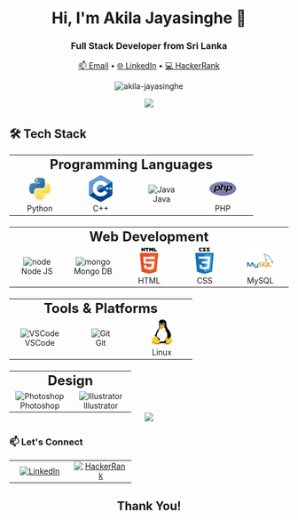 <h1 align="center">Hi, I'm Akila Jayasinghe 👋</h1>
<h3 align="center">Full Stack Developer from Sri Lanka</h3>

<p align="center">
  <a href="mailto:akilajayasingheofficial@gmail.com">📫 Email</a> •
  <a href="https://www.linkedin.com/in/akila-jayasinghe-2889a5345/">🌐 LinkedIn</a> •
  <a href="https://www.hackerrank.com/akilajayasinghe1">💻 HackerRank</a>
</p>

<p align="center">
  <img src="https://komarev.com/ghpvc/?username=akila-jayasinghe&label=Profile%20views&color=0e75b6&style=flat" alt="akila-jayasinghe" />
</p>

<div align="center">
  <img src="https://user-images.githubusercontent.com/73097560/115834477-dbab4500-a447-11eb-908a-139a6edaec5c.gif">
  <!--
  <img align="center" width="50%" src="https://i.pinimg.com/originals/81/17/8b/81178b47a8598f0c81c4799f2cdd4057.gif">
  <img src="https://user-images.githubusercontent.com/73097560/115834477-dbab4500-a447-11eb-908a-139a6edaec5c.gif">
  -->
</div>

## 🛠️ Tech Stack
<div align="center">
  <div style="display: flex; justify-content: center; flex-wrap: wrap; gap: 20px; margin-bottom: 20px;">
    <table style="display: inline-block; margin: 0;">
      <tr>
        <td colspan="4" align="center">
          <font size="5"><b>Programming Languages</b></font>
        </td>
      </tr>
      <tr>
        <td align="center" width="96">
          <img src="https://raw.githubusercontent.com/devicons/devicon/master/icons/python/python-original.svg" width="48" height="48" alt="Python" />
          <br>Python
        </td>
        <td align="center" width="96">
          <img src="https://raw.githubusercontent.com/devicons/devicon/master/icons/cplusplus/cplusplus-original.svg" width="48" height="48" alt="C++" />
          <br>C++
        </td>
        <td align="center" width="96">
          <img src="https://github.com/rahuldkjain/github-profile-readme-generator/blob/master/src/images/icons/ProgrammingLanguages/java.svg" width="48" height="48" alt="Java" />
          <br>Java
        </td>
        <td align="center" width="96">
          <img src="https://raw.githubusercontent.com/devicons/devicon/master/icons/php/php-original.svg" width="48" height="48" alt="PHP" />
          <br>PHP
        </td>
      </tr>
    </table>
    <table style="display: inline-block; margin: 0;">
      <tr>
        <td colspan="5" align="center">
          <font size="5"><b>Web Development</b></font>
        </td>
      </tr>
      <tr>
        <td align="center" width="96">
          <img src="https://github.com/rahuldkjain/github-profile-readme-generator/blob/master/src/images/icons/BackendDevelopment/nodejs.svg" width="48" height="48" alt="node" />
          <br>Node JS
        </td>
        <td align="center" width="96">
          <img src="https://github.com/rahuldkjain/github-profile-readme-generator/blob/master/src/images/icons/Database/mongodb.svg" width="48" height="48" alt="mongo" />
          <br>Mongo DB
        </td>
        <td align="center" width="96">
          <img src="https://raw.githubusercontent.com/devicons/devicon/master/icons/html5/html5-original-wordmark.svg" width="48" height="48" alt="HTML" />
          <br>HTML
        </td>
        <td align="center" width="96">
          <img src="https://raw.githubusercontent.com/devicons/devicon/master/icons/css3/css3-original-wordmark.svg" width="48" height="48" alt="CSS" />
          <br>CSS
        </td>
        <td align="center" width="96">
          <img src="https://raw.githubusercontent.com/devicons/devicon/master/icons/mysql/mysql-original-wordmark.svg" width="48" height="48" alt="MySQL" />
          <br>MySQL
        </td>
      </tr>
    </table>
  </div>

  <div style="display: flex; justify-content: center; flex-wrap: wrap; gap: 20px;">
    <table style="display: inline-block; margin: 0;">
      <tr>
        <td colspan="3" align="center">
          <font size="5"><b>Tools & Platforms</b></font>
        </td>
      </tr>
      <tr>
        <td align="center" width="96">
          <img src="https://upload.wikimedia.org/wikipedia/commons/9/9a/Visual_Studio_Code_1.35_icon.svg" width="48" height="48" alt="VSCode" />
          <br>VSCode
        </td>
        <td align="center" width="96">
          <img src="https://upload.wikimedia.org/wikipedia/commons/thumb/3/3f/Git_icon.svg/1200px-Git_icon.svg.png" width="48" height="48" alt="Git" />
          <br>Git
        </td>
        <td align="center" width="96">
          <img src="https://raw.githubusercontent.com/devicons/devicon/master/icons/linux/linux-original.svg" width="48" height="48" alt="Linux" />
          <br>Linux
        </td>
      </tr>
    </table>
    <table style="display: inline-block; margin: 0;">
      <tr>
        <td colspan="2" align="center">
          <font size="5"><b>Design</b></font>
        </td>
      </tr>
      <tr>
        <td align="center" width="96">
          <img src="https://www.adobe.com/cc-shared/assets/img/product-icons/svg/photoshop-64.svg" width="48" height="48" alt="Photoshop" />
          <br>Photoshop
        </td>
        <td align="center" width="96">
          <img src="https://www.vectorlogo.zone/logos/adobe_illustrator/adobe_illustrator-icon.svg" width="48" height="48" alt="Illustrator" />
          <br>Illustrator
        </td>
      </tr>
    </table>
  </div>
</div>



<div align="center">
  <img src="https://user-images.githubusercontent.com/73097560/115834477-dbab4500-a447-11eb-908a-139a6edaec5c.gif">
</div>

### 📫 Let's Connect
<div align="center">
  <table>
    <tr>
      <td align="center" width="96">
        <a href="https://www.linkedin.com/in/akila-jayasinghe-2889a5345/" target="_blank">
          <img src="https://github.com/rahuldkjain/github-profile-readme-generator/blob/master/src/images/icons/Social/linked-in-alt.svg" alt="LinkedIn" height="40" width="40" />
        </a>
      </td>
      <td align="center" width="96">
        <a href="https://www.hackerrank.com/akilajayasinghe1" target="_blank">
          <img src="https://raw.githubusercontent.com/rahuldkjain/github-profile-readme-generator/master/src/images/icons/Social/hackerrank.svg" alt="HackerRank" height="40" width="40" />
        </a>
      </td>
    </tr>
  </table>
</div>

<!---
<div align="center">
  <img src="https://media.giphy.com/media/jpVnC65DmYeyRL4LHS/giphy.gif" width="70%">
</div>
--->

<h2 align="center">Thank You! </h2>
